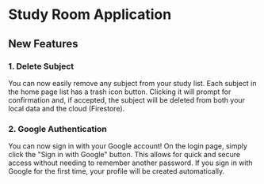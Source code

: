 # Study Room Application

## New Features

### 1. Delete Subject

You can now easily remove any subject from your study list. Each subject in the home page list has a trash icon button. Clicking it will prompt for confirmation and, if accepted, the subject will be deleted from both your local data and the cloud (Firestore).

### 2. Google Authentication

You can now sign in with your Google account! On the login page, simply click the "Sign in with Google" button. This allows for quick and secure access without needing to remember another password. If you sign in with Google for the first time, your profile will be created automatically.

